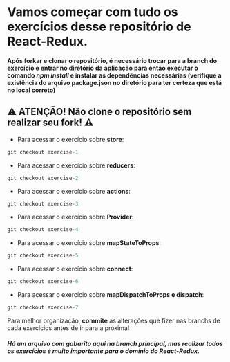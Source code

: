 # Vamos começar com tudo os exercícios desse repositório de React-Redux.

**Após forkar e clonar o repositório, é necessário trocar para a branch do exercício e entrar no diretório da aplicação para então executar o comando *npm install* e instalar as dependências necessárias (verifique a existência do arquivo package.json no diretório para ter certeza que está no local correto)**

## ⚠️ ATENÇÃO! Não clone o repositório sem realizar seu fork! ⚠️

- Para acessar o exercício sobre **store**:
```javascript
git checkout exercise-1
```

- Para acessar o exercício sobre **reducers**:
```javascript
git checkout exercise-2
```

- Para acessar o exercício sobre **actions**:
```javascript
git checkout exercise-3
```

- Para acessar o exercício sobre **Provider**:
```javascript
git checkout exercise-4
```
- Para acessar o exercício sobre **mapStateToProps**:
```javascript
git checkout exercise-5
```

- Para acessar o exercício sobre **connect**:
```javascript
git checkout exercise-6
```

- Para acessar o exercício sobre **mapDispatchToProps e dispatch**:
```javascript
git checkout exercise-7
```

Para melhor organização, **commite** as alterações que fizer nas branchs de cada exercícios antes de ir para a próxima!

##### Há um arquivo com gabarito aqui na branch principal, mas realizar todos os exercícios é muito importante para o domínio do React-Redux.
